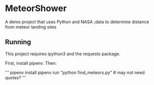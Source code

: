 # MeteorShower
A demo project that uses Python and NASA ;data to determine distance from meteor landing sites

## Running

This project requires ipython3 and the requests package.

First, install pipenv.  Then:

'''
pipenv install
pipenv run "python find_meteors.py"  # may not need quotes?
'''

